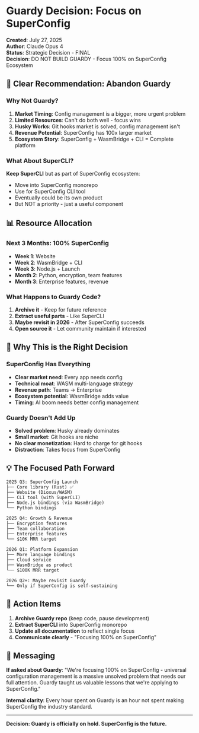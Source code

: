# Guardy Decision: Focus on SuperConfig

**Created**: July 27, 2025  
**Author**: Claude Opus 4  
**Status**: Strategic Decision - FINAL  
**Decision**: DO NOT BUILD GUARDY - Focus 100% on SuperConfig Ecosystem

## 🎯 Clear Recommendation: Abandon Guardy

### Why Not Guardy?

1. **Market Timing**: Config management is a bigger, more urgent problem
2. **Limited Resources**: Can't do both well - focus wins
3. **Husky Works**: Git hooks market is solved, config management isn't
4. **Revenue Potential**: SuperConfig has 100x larger market
5. **Ecosystem Story**: SuperConfig + WasmBridge + CLI = Complete platform

### What About SuperCLI?

**Keep SuperCLI** but as part of SuperConfig ecosystem:
- Move into SuperConfig monorepo
- Use for SuperConfig CLI tool
- Eventually could be its own product
- But NOT a priority - just a useful component

## 📊 Resource Allocation

### Next 3 Months: 100% SuperConfig
- **Week 1**: Website
- **Week 2**: WasmBridge + CLI
- **Week 3**: Node.js + Launch
- **Month 2**: Python, encryption, team features
- **Month 3**: Enterprise features, revenue

### What Happens to Guardy Code?
1. **Archive it** - Keep for future reference
2. **Extract useful parts** - Like SuperCLI
3. **Maybe revisit in 2026** - After SuperConfig succeeds
4. **Open source it** - Let community maintain if interested

## 🎯 Why This is the Right Decision

### SuperConfig Has Everything
- **Clear market need**: Every app needs config
- **Technical moat**: WASM multi-language strategy  
- **Revenue path**: Teams → Enterprise
- **Ecosystem potential**: WasmBridge adds value
- **Timing**: AI boom needs better config management

### Guardy Doesn't Add Up
- **Solved problem**: Husky already dominates
- **Small market**: Git hooks are niche
- **No clear monetization**: Hard to charge for git hooks
- **Distraction**: Takes focus from SuperConfig

## 💡 The Focused Path Forward

```
2025 Q3: SuperConfig Launch
├── Core library (Rust) ✅
├── Website (Dioxus/WASM)
├── CLI tool (with SuperCLI)
├── Node.js bindings (via WasmBridge)
└── Python bindings

2025 Q4: Growth & Revenue
├── Encryption features
├── Team collaboration  
├── Enterprise features
└── $10K MRR target

2026 Q1: Platform Expansion
├── More language bindings
├── Cloud service
├── WasmBridge as product
└── $100K MRR target

2026 Q2+: Maybe revisit Guardy
└── Only if SuperConfig is self-sustaining
```

## 🚀 Action Items

1. **Archive Guardy repo** (keep code, pause development)
2. **Extract SuperCLI** into SuperConfig monorepo
3. **Update all documentation** to reflect single focus
4. **Communicate clearly** - "Focusing 100% on SuperConfig"

## 💬 Messaging

**If asked about Guardy**:
"We're focusing 100% on SuperConfig - universal configuration management is a massive unsolved problem that needs our full attention. Guardy taught us valuable lessons that we're applying to SuperConfig."

**Internal clarity**:
Every hour spent on Guardy is an hour not spent making SuperConfig the industry standard.

---

**Decision: Guardy is officially on hold. SuperConfig is the future.**
